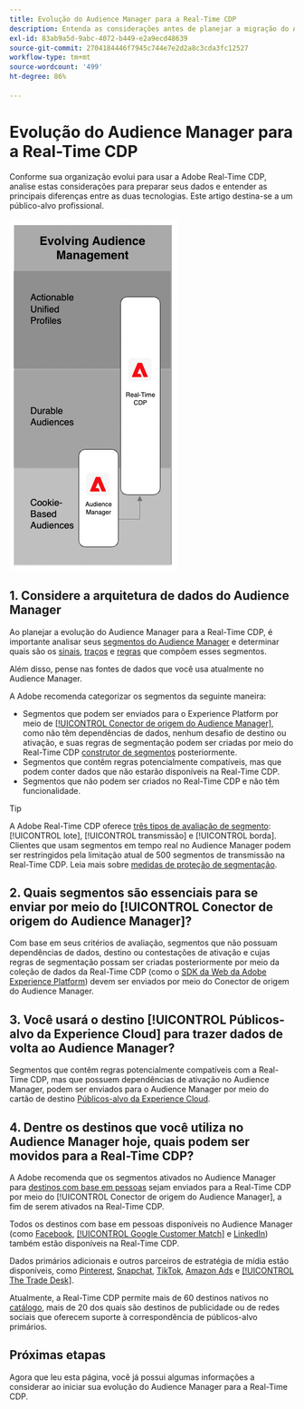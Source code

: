 ```yaml
---
title: Evolução do Audience Manager para a Real-Time CDP
description: Entenda as considerações antes de planejar a migração do Audience Manager para o Adobe Real-Time CDP.
exl-id: 83ab9a5d-9abc-4072-b449-e2a9ecd48639
source-git-commit: 2704184446f7945c744e7e2d2a8c3cda3fc12527
workflow-type: tm+mt
source-wordcount: '499'
ht-degree: 86%

---
```


# Evolução do Audience Manager para a Real-Time CDP

Conforme sua organização evolui para usar a Adobe Real-Time CDP, analise estas considerações para preparar seus dados e entender as principais diferenças entre as duas tecnologias. Este artigo destina-se a um público-alvo profissional.

![Diagrama de evolução do Audience Manager para a Real-Time CDP](/help/rtcdp/assets/aam-to-rtcdp-evolution.png)

## 1. Considere a arquitetura de dados do Audience Manager

Ao planejar a evolução do Audience Manager para a Real-Time CDP, é importante analisar seus [segmentos do Audience Manager](https://experienceleague.adobe.com/docs/audience-manager/user-guide/features/segments/segments-purpose.html) e determinar quais são os [sinais](https://experienceleague.adobe.com/docs/audience-manager/user-guide/features/data-explorer/data-explorer-understanding-signals.html), [traços](https://experienceleague.adobe.com/docs/audience-manager/user-guide/features/traits/trait-details-page.html) e [regras](https://experienceleague.adobe.com/docs/audience-manager/user-guide/features/segments/segment-builder.html#segment-builder-section) que compõem esses segmentos.

Além disso, pense nas fontes de dados que você usa atualmente no Audience Manager.

A Adobe recomenda categorizar os segmentos da seguinte maneira:

* Segmentos que podem ser enviados para o Experience Platform por meio de [[!UICONTROL Conector de origem do Audience Manager]](/help/sources/connectors/adobe-applications/audience-manager.md), como não têm dependências de dados, nenhum desafio de destino ou ativação, e suas regras de segmentação podem ser criadas por meio do Real-Time CDP [construtor de segmentos](/help/segmentation/ui/segment-builder.md) posteriormente.
* Segmentos que contêm regras potencialmente compatíveis, mas que podem conter dados que não estarão disponíveis na Real-Time CDP.
* Segmentos que não podem ser criados no Real-Time CDP e não têm funcionalidade.

>[!TIP]
>
>A Adobe Real-Time CDP oferece [três tipos de avaliação de segmento](/help/segmentation/home.md#evaluate-segments): [!UICONTROL lote], [!UICONTROL transmissão] e [!UICONTROL borda]. Clientes que usam segmentos em tempo real no Audience Manager podem ser restringidos pela limitação atual de 500 segmentos de transmissão na Real-Time CDP. Leia mais sobre [medidas de proteção de segmentação](/help/profile/guardrails.md).

## 2. Quais segmentos são essenciais para se enviar por meio do [!UICONTROL Conector de origem do Audience Manager]?

Com base em seus critérios de avaliação, segmentos que não possuam dependências de dados, destino ou contestações de ativação e cujas regras de segmentação possam ser criadas posteriormente por meio da coleção de dados da Real-Time CDP (como o [SDK da Web da Adobe Experience Platform](/help/web-sdk/faq.md)) devem ser enviados por meio do Conector de origem do Audience Manager.

## 3. Você usará o destino [!UICONTROL Públicos-alvo da Experience Cloud] para trazer dados de volta ao Audience Manager?

Segmentos que contêm regras potencialmente compatíveis com a Real-Time CDP, mas que possuem dependências de ativação no Audience Manager, podem ser enviados para o Audience Manager por meio do cartão de destino [Públicos-alvo da Experience Cloud](/help/destinations/catalog/adobe/experience-cloud-audiences.md).

## 4. Dentre os destinos que você utiliza no Audience Manager hoje, quais podem ser movidos para a Real-Time CDP?

A Adobe recomenda que os segmentos ativados no Audience Manager para [destinos com base em pessoas](https://experienceleague.adobe.com/docs/audience-manager/user-guide/features/destinations/people-based/people-based-destinations-overview.html?lang=pt-BR) sejam enviados para a Real-Time CDP por meio do [!UICONTROL Conector de origem do Audience Manager], a fim de serem ativados na Real-Time CDP.

Todos os destinos com base em pessoas disponíveis no Audience Manager (como [Facebook](/help/destinations/catalog/social/facebook.md), [[!UICONTROL Google Customer Match]](/help/destinations/catalog/advertising/google-customer-match.md) e [LinkedIn](/help/destinations/catalog/social/linkedin.md)) também estão disponíveis na Real-Time CDP.

Dados primários adicionais e outros parceiros de estratégia de mídia estão disponíveis, como [Pinterest](/help/destinations/catalog/advertising/pinterest.md), [Snapchat](/help/destinations/catalog/advertising/snap-inc.md), [TikTok](/help/destinations/catalog/social/tiktok.md), [Amazon Ads](/help/destinations/catalog/advertising/amazon-ads.md) e [[!UICONTROL The Trade Desk]](/help/destinations/catalog/advertising/tradedesk.md).

Atualmente, a Real-Time CDP permite mais de 60 destinos nativos no [catálogo](/help/destinations/catalog/overview.md), mais de 20 dos quais são destinos de publicidade ou de redes sociais que oferecem suporte à correspondência de públicos-alvo primários.

## Próximas etapas

Agora que leu esta página, você já possui algumas informações a considerar ao iniciar sua evolução do Audience Manager para a Real-Time CDP.
